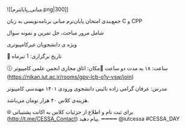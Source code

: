 ![[مبانی_پایانترم.png|300]]

جمع‌بندی امتحان پایان‌ترم مبانی برنامه‌نویسی به زبان C و CPP 

شامل مرور مباحث، حل تمرین و نمونه سوال

ویژه ی دانشجویان غیرکامپیوتری

📅 تاریخ برگزاری: 1 تیرماه 

🕦 ساعت: ۱۸ 
به مدت دو ساعت 
📍مکان: اتاق مجازی انجمن علمی کامپیوتر (https://nikan.iut.ac.ir/rooms/gpv-lcb-o1y-vsw/join)

مدرس: عرفان گرامی زاده نائینی
دانشجوی ورودی ۱۴۰۱ مهندسی کامپیوتر 


هزینه‌ی کلاس ۴۰ هزار تومان می‌باشد.


🌐 برای ثبت نام و اطلاع از جزئیات کلاس به اکانت پشتیبانی (http://t.me/CESSA_Contact) پیام دهید.
‌‌➖➖➖➖
@iutcessa
#CESSA_DAY